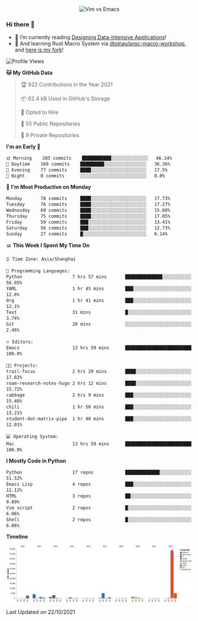 <p align="center">
    <img src="https://gist.githubusercontent.com/coldnight/e696baffb094e71c96cb302118878eae/raw/40ea5053a6f66cc65f90f437e4173497da225958/banner.gif" alt="Vim vs Emacs" />
</p>

### Hi there 👋

- 📖 I’m currently reading [Designing Data-Intensive Applications](https://www.oreilly.com/library/view/designing-data-intensive-applications/9781491903063/)!
- 🌱 And learning Rust Macro System via [dtolnay/proc-macro-workshop](https://github.com/dtolnay/proc-macro-workshop), and [here is my fork](https://github.com/coldnight/proc-macro-workshop)!

<!--START_SECTION:waka-->
![Profile Views](http://img.shields.io/badge/Profile%20Views-0-blue)

**🐱 My GitHub Data** 

> 🏆 922 Contributions in the Year 2021
 > 
> 📦 62.4 kB Used in GitHub's Storage 
 > 
> 💼 Opted to Hire
 > 
> 📜 55 Public Repositories 
 > 
> 🔑 9 Private Repositories  
 > 
**I'm an Early 🐤** 

```text
🌞 Morning    203 commits    ███████████░░░░░░░░░░░░░░   46.14% 
🌆 Daytime    160 commits    █████████░░░░░░░░░░░░░░░░   36.36% 
🌃 Evening    77 commits     ████░░░░░░░░░░░░░░░░░░░░░   17.5% 
🌙 Night      0 commits      ░░░░░░░░░░░░░░░░░░░░░░░░░   0.0%

```
📅 **I'm Most Productive on Monday** 

```text
Monday       78 commits     ████░░░░░░░░░░░░░░░░░░░░░   17.73% 
Tuesday      76 commits     ████░░░░░░░░░░░░░░░░░░░░░   17.27% 
Wednesday    69 commits     ████░░░░░░░░░░░░░░░░░░░░░   15.68% 
Thursday     75 commits     ████░░░░░░░░░░░░░░░░░░░░░   17.05% 
Friday       59 commits     ███░░░░░░░░░░░░░░░░░░░░░░   13.41% 
Saturday     56 commits     ███░░░░░░░░░░░░░░░░░░░░░░   12.73% 
Sunday       27 commits     █░░░░░░░░░░░░░░░░░░░░░░░░   6.14%

```


📊 **This Week I Spent My Time On** 

```text
⌚︎ Time Zone: Asia/Shanghai

💬 Programming Languages: 
Python                   7 hrs 57 mins       ██████████████░░░░░░░░░░░   56.85% 
YAML                     1 hr 45 mins        ███░░░░░░░░░░░░░░░░░░░░░░   12.6% 
Org                      1 hr 41 mins        ███░░░░░░░░░░░░░░░░░░░░░░   12.1% 
Text                     31 mins             █░░░░░░░░░░░░░░░░░░░░░░░░   3.74% 
Git                      20 mins             ░░░░░░░░░░░░░░░░░░░░░░░░░   2.46%

🔥 Editors: 
Emacs                    13 hrs 59 mins      █████████████████████████   100.0%

🐱‍💻 Projects: 
trail-focus              2 hrs 29 mins       ████░░░░░░░░░░░░░░░░░░░░░   17.82% 
roam-research-notes-hugo 2 hrs 12 mins       ████░░░░░░░░░░░░░░░░░░░░░   15.72% 
cabbage                  2 hrs 9 mins        ███░░░░░░░░░░░░░░░░░░░░░░   15.46% 
chili                    1 hr 50 mins        ███░░░░░░░░░░░░░░░░░░░░░░   13.21% 
student-dot-matrix-pipe  1 hr 40 mins        ███░░░░░░░░░░░░░░░░░░░░░░   12.01%

💻 Operating System: 
Mac                      13 hrs 59 mins      █████████████████████████   100.0%

```

**I Mostly Code in Python** 

```text
Python                   17 repos            █████████████░░░░░░░░░░░░   51.52% 
Emacs Lisp               4 repos             ███░░░░░░░░░░░░░░░░░░░░░░   12.12% 
HTML                     3 repos             ██░░░░░░░░░░░░░░░░░░░░░░░   9.09% 
Vim script               2 repos             █░░░░░░░░░░░░░░░░░░░░░░░░   6.06% 
Shell                    2 repos             █░░░░░░░░░░░░░░░░░░░░░░░░   6.06%

```


**Timeline**

![Chart not found](https://raw.githubusercontent.com/coldnight/coldnight/master/charts/bar_graph.png) 


 Last Updated on 22/10/2021
<!--END_SECTION:waka-->

